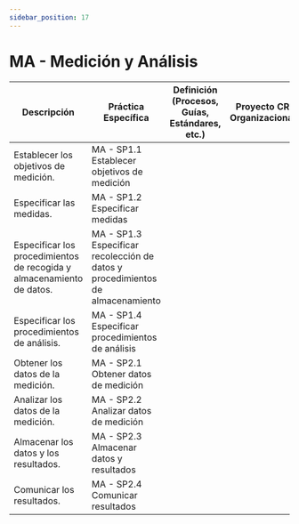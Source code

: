 ```yaml
---
sidebar_position: 17
---
```


# MA - Medición y Análisis

| Descripción                                                                 | Práctica Específica                                                | Definición (Procesos, Guías, Estándares, etc.) | Proyecto CR Organizacional | Proyecto Zeitgeist | Proyecto Departamental |
|----------------------------------------------------------------------------|-------------------------------------------------------------------|------------------------------------------------|--------------------------|--------------------|------------------------|
| Establecer los objetivos de medición.                                      | MA - SP1.1 Establecer objetivos de medición                        |                                                |                          |                    |                        |
| Especificar las medidas.                                                   | MA - SP1.2 Especificar medidas                                     |                                                |                          |                    |                        |
| Especificar los procedimientos de recogida y almacenamiento de datos.      | MA - SP1.3 Especificar recolección de datos y procedimientos de almacenamiento |                                                |                          |                    |                        |
| Especificar los procedimientos de análisis.                                | MA - SP1.4 Especificar procedimientos de análisis                  |                                                |                          |                    |                        |
| Obtener los datos de la medición.                                          | MA - SP2.1 Obtener datos de medición                               |                                                |                          |                    |                        |
| Analizar los datos de la medición.                                         | MA - SP2.2 Analizar datos de medición                              |                                                |                          |                    |                        |
| Almacenar los datos y los resultados.                                      | MA - SP2.3 Almacenar datos y resultados                            |                                                |                          |                    |                        |
| Comunicar los resultados.                                                  | MA - SP2.4 Comunicar resultados                                    |                                                |                          |                    |                        |
